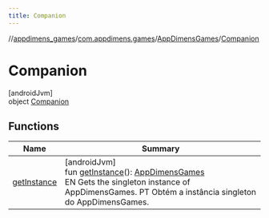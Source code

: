 ```yaml
---
title: Companion
---
```

//[appdimens_games](../../../../index.html)/[com.appdimens.games](../../index.html)/[AppDimensGames](../index.html)/[Companion](index.html)



# Companion



[androidJvm]\
object [Companion](index.html)



## Functions


| Name | Summary |
|---|---|
| [getInstance](get-instance.html) | [androidJvm]<br>fun [getInstance](get-instance.html)(): [AppDimensGames](../index.html)<br>EN Gets the singleton instance of AppDimensGames. PT Obtém a instância singleton do AppDimensGames. |
